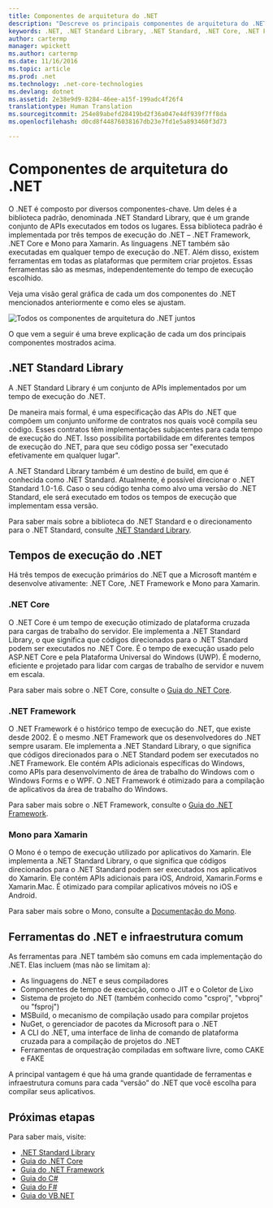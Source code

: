 ```yaml
---
title: Componentes de arquitetura do .NET
description: "Descreve os principais componentes de arquitetura do .NET, como a .NET Standard Library, tempos de execução do .NET e ferramentas."
keywords: .NET, .NET Standard Library, .NET Standard, .NET Core, .NET Framework, Xamarin, MSBuild, C#, F#, VB e compiladores
author: cartermp
manager: wpickett
ms.author: cartermp
ms.date: 11/16/2016
ms.topic: article
ms.prod: .net
ms.technology: .net-core-technologies
ms.devlang: dotnet
ms.assetid: 2e38e9d9-8284-46ee-a15f-199adc4f26f4
translationtype: Human Translation
ms.sourcegitcommit: 254e89abefd28419bd2f36a047e4df939f7ff8da
ms.openlocfilehash: d0cd8f44876038167db23e7fd1e5a893460f3d73

---
```


# <a name="net-architectural-components"></a>Componentes de arquitetura do .NET

O .NET é composto por diversos componentes-chave.  Um deles é a biblioteca padrão, denominada .NET Standard Library, que é um grande conjunto de APIs executados em todos os lugares.  Essa biblioteca padrão é implementada por três tempos de execução do .NET – .NET Framework, .NET Core e Mono para Xamarin.  As linguagens .NET também são executadas em qualquer tempo de execução do .NET.  Além disso, existem ferramentas em todas as plataformas que permitem criar projetos.  Essas ferramentas são as mesmas, independentemente do tempo de execução escolhido.

Veja uma visão geral gráfica de cada um dos componentes do .NET mencionados anteriormente e como eles se ajustam.

![Todos os componentes de arquitetura do .NET juntos](media/components.png)

O que vem a seguir é uma breve explicação de cada um dos principais componentes mostrados acima.  

## <a name="net-standard-library"></a>.NET Standard Library

A .NET Standard Library é um conjunto de APIs implementados por um tempo de execução do .NET.

De maneira mais formal, é uma especificação das APIs do .NET que compõem um conjunto uniforme de contratos nos quais você compila seu código.  Esses contratos têm implementações subjacentes para cada tempo de execução do .NET.  Isso possibilita portabilidade em diferentes tempos de execução do .NET, para que seu código possa ser "executado efetivamente em qualquer lugar".

A .NET Standard Library também é um destino de build, em que é conhecida como .NET Standard.  Atualmente, é possível direcionar o .NET Standard 1.0-1.6.  Caso o seu código tenha como alvo uma versão do .NET Standard, ele será executado em todos os tempos de execução que implementam essa versão.

Para saber mais sobre a biblioteca do .NET Standard e o direcionamento para o .NET Standard, consulte [.NET Standard Library](library.md).

## <a name="net-runtimes"></a>Tempos de execução do .NET

Há três tempos de execução primários do .NET que a Microsoft mantém e desenvolve ativamente: .NET Core, .NET Framework e Mono para Xamarin.

### <a name="net-core"></a>.NET Core

O .NET Core é um tempo de execução otimizado de plataforma cruzada para cargas de trabalho do servidor.  Ele implementa a .NET Standard Library, o que significa que códigos direcionados para o .NET Standard podem ser executados no .NET Core.  É o tempo de execução usado pelo ASP.NET Core e pela Plataforma Universal do Windows (UWP).  É moderno, eficiente e projetado para lidar com cargas de trabalho de servidor e nuvem em escala.

Para saber mais sobre o .NET Core, consulte o [Guia do .NET Core](../core/index.md).

### <a name="net-framework"></a>.NET Framework

O .NET Framework é o histórico tempo de execução do .NET, que existe desde 2002.  É o mesmo .NET Framework que os desenvolvedores do .NET sempre usaram.  Ele implementa a .NET Standard Library, o que significa que códigos direcionados para o .NET Standard podem ser executados no .NET Framework.  Ele contém APIs adicionais específicas do Windows, como APIs para desenvolvimento de área de trabalho do Windows com o Windows Forms e o WPF.  O .NET Framework é otimizado para a compilação de aplicativos da área de trabalho do Windows.

Para saber mais sobre o .NET Framework, consulte o [Guia do .NET Framework](../framework/index.md).

### <a name="mono-for-xamarin"></a>Mono para Xamarin

O Mono é o tempo de execução utilizado por aplicativos do Xamarin.  Ele implementa a .NET Standard Library, o que significa que códigos direcionados para o .NET Standard podem ser executados nos aplicativos do Xamarin.  Ele contém APIs adicionais para iOS, Android, Xamarin.Forms e Xamarin.Mac.  É otimizado para compilar aplicativos móveis no iOS e Android.

Para saber mais sobre o Mono, consulte a [Documentação do Mono](http://www.mono-project.com/docs/).

## <a name="net-tooling-and-common-infrastructure"></a>Ferramentas do .NET e infraestrutura comum

As ferramentas para .NET também são comuns em cada implementação do .NET.  Elas incluem (mas não se limitam a):

* As linguagens do .NET e seus compiladores
* Componentes de tempo de execução, como o JIT e o Coletor de Lixo
* Sistema de projeto do .NET (também conhecido como "csproj", "vbproj" ou "fsproj")
* MSBuild, o mecanismo de compilação usado para compilar projetos
* NuGet, o gerenciador de pacotes da Microsoft para o .NET
* A CLI do .NET, uma interface de linha de comando de plataforma cruzada para a compilação de projetos do .NET
* Ferramentas de orquestração compiladas em software livre, como CAKE e FAKE

A principal vantagem é que há uma grande quantidade de ferramentas e infraestrutura comuns para cada “versão” do .NET que você escolha para compilar seus aplicativos.

## <a name="next-steps"></a>Próximas etapas

Para saber mais, visite:

* [.NET Standard Library](library.md)
* [Guia do .NET Core](../core/index.md)
* [Guia do .NET Framework](../framework/index.md)
* [Guia do C#](../csharp/index.md)
* [Guia do F#](../csharp/index.md)
* [Guia do VB.NET](../csharp/index.md)


<!--HONumber=Nov16_HO3-->


